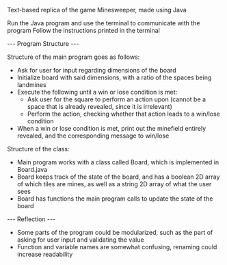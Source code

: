 Text-based replica of the game Minesweeper, made using Java

Run the Java program and use the terminal to communicate with the program
Follow the instructions printed in the terminal

--- Program Structure ---

Structure of the main program goes as follows:
- Ask for user for input regarding dimensions of the board
- Initialize board with said dimensions, with a ratio of the spaces being landmines
- Execute the following until a win or lose condition is met:
  - Ask user for the square to perform an action upon (cannot be a space that is already revealed, since it is irrelevant)
  - Perform the action, checking whether that action leads to a win/lose condition
- When a win or lose condition is met, print out the minefield entirely revealed, and the corresponding message to win/lose

Structure of the class:
- Main program works with a class called Board, which is implemented in Board.java
- Board keeps track of the state of the board, and has a boolean 2D array of which tiles are mines, as well as a string 2D array of what the user sees
- Board has functions the main program calls to update the state of the board

--- Reflection ---
- Some parts of the program could be modularized, such as the part of asking for user input and validating the value
- Function and variable names are somewhat confusing, renaming could increase readability
